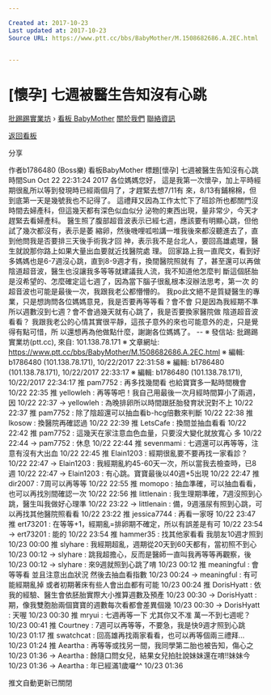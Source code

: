 ```yaml
---

Created at: 2017-10-23
Last updated at: 2017-10-23
Source URL: https://www.ptt.cc/bbs/BabyMother/M.1508682686.A.2EC.html


---
```


# [懷孕] 七週被醫生告知沒有心跳


[批踢踢實業坊](https://www.ptt.cc/) › [看板 BabyMother](https://www.ptt.cc/bbs/BabyMother/index.html) [關於我們](https://www.ptt.cc/about.html) [聯絡資訊](https://www.ptt.cc/contact.html)

[返回看板](https://www.ptt.cc/bbs/BabyMother/index.html)

分享

作者b1786480 (Boss樂)
看板BabyMother
標題\[懷孕\] 七週被醫生告知沒有心跳
時間Sun Oct 22 22:31:24 2017
各位媽媽您好， 這是我第一次懷孕，加上平時經期很亂所以等到發現時已經兩個月了，才趕緊去想7/11有 來，8/13有鋪棉棉，但到底第一天是幾號我也不記得了。 這禮拜又因為工作太忙下了班診所也都關門沒時間去婦產科，但這幾天都有深色似血似分 泌物的東西出現，量非常少，今天才趕緊去看婦產科。 醫生照了腹部超音波表示已經七週，應該要有明顯心跳，但他試了幾次都沒有，表示是萎 縮卵，然後嘰哩呱啦講一堆我後來都沒聽進去了，直到他問我是否要排三天後手術我才回 神，表示我不是台北人，要回高雄處理，醫生就說那你路上如果大量出血要就近找醫院處 理。 回家路上我一直爬文，看到好多媽媽也是6-7週沒心跳，直到8-9週才有，換間醫院照就有 了，甚至還可以再做陰道超音波，醫生也沒讓我多等等就建議我人流，我不知道他怎麼判 斷這個胚胎是沒希望的、怎麼確定這七週了，因為當下腦子很亂根本沒辦法思考，第一次 的超音波也可能是最後一次，我跟我老公都懵懵的。 我po此文絕不是質疑醫生的專業，只是想詢問各位媽媽意見，我是否要再等等看？會不會 只是因為我經期不準所以週數沒到七週？會不會過幾天就有心跳了，我是否要換家醫院做 陰道超音波看看？ 我跟我老公的心情其實很平靜，這孩子意外的來也可能意外的走，只是覺得有點可惜，所 以還想再為他做點什麼，謝謝各位媽媽了。 -- ※ 發信站: 批踢踢實業坊(ptt.cc), 來自: 101.138.78.171 ※ 文章網址: <https://www.ptt.cc/bbs/BabyMother/M.1508682686.A.2EC.html> ※ 編輯: b1786480 (101.138.78.171), 10/22/2017 22:31:58 ※ 編輯: b1786480 (101.138.78.171), 10/22/2017 22:33:17 ※ 編輯: b1786480 (101.138.78.171), 10/22/2017 22:34:17
推 pam7752 : 再多找幾間看 也給寶寶多一點時間機會 10/22 22:35
推 yellowleh : 再等等吧！我自己用最後一次月經時間算小了兩週，因 10/22 22:37
→ yellowleh : 為晚排卵所以時間跟胚胎發育狀況對不上 10/22 22:37
推 pam7752 : 除了陰超還可以抽血看b-hcg倍數來判斷 10/22 22:38
推 lkosow : 換醫院再確認過 10/22 22:39
推 LetsCafe : 換間並抽血看看 10/22 22:42
推 pam7752 : 這幾天在家注意血色血量，只要沒大變化就放寬心 多 10/22 22:44
→ pam7752 : 休息 10/22 22:44
推 sevenmami : 七週還可以再等等，注意有沒有大出血 10/22 22:45
推 Elain1203 : 經期很亂要不要再找一家看診？ 10/22 22:47
→ Elain1203 : 我經期亂約45-60天一次，所以當我去檢查時，已8週 10/22 22:47
→ Elain1203 : 有心跳。寶寶最後以40週+5出現 10/22 22:47
推 dir2007 : 7周可以再等等 10/22 22:55
推 momopo : 抽血準確，可以抽血看看，也可以再找別間確認一次 10/22 22:56
推 littlenain : 我生理期準確，7週沒照到心跳，醫生叫我做好心理準 10/22 23:22
→ littlenain : 備，9週漲尿有照到心跳，可以再找其他醫院照看看 10/22 23:22
推 jessica7744 : 再看一家呀 10/22 23:47
推 ert73201 : 在等等+1，經期亂=排卵期不確定，所以有誤差是有可 10/22 23:54
→ ert73201 : 能的 10/22 23:54
推 hammer35 : 找其他家看看 我朋友10週才照到 10/23 00:00
推 slyhare : 我經期超亂，週期從20天到60天都有，當初照不到心 10/23 00:12
→ slyhare : 跳我超擔心，反而是醫師一直叫我再等等再觀察，後 10/23 00:12
→ slyhare : 來9週就照到心跳了唷 10/23 00:12
推 meaningful : 會等等看 並且注意出血狀況 然後去抽血看指數 10/23 00:24
→ meaningful : 有可能經期亂掉 或者初期著床有些人會出血都有可能 10/23 00:24
推 DorisHyatt : 依我的經驗、醫生會依胚胎實際大小推算週數及預產 10/23 00:30
→ DorisHyatt : 期，像我雙胞胎兩個寶寶的週數每次看都會差異個幾 10/23 00:30
→ DorisHyatt : 天喔 10/23 00:30
推 mryui : 七週再等一下 尤其你又不准 萬一不到七週呢？ 10/23 00:41
推 Courtney : 7週可以再等等，不要急，我是快9週才照到心跳 10/23 01:17
推 swatchcat : 回高雄再找兩家看看，也可以再等個兩三禮拜... 10/23 01:24
推 Aeartha : 再等等或找另一間，我同學第二胎也被告知，傷心之 10/23 01:36
→ Aeartha : 餘隨口問女兒，結果女兒拍肚說妹妹還在唷!!妹妹今 10/23 01:36
→ Aeartha : 年已經滿1歲囉^^ 10/23 01:36

推文自動更新已關閉

